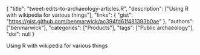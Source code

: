 {
  "title": "tweet-edits-to-archaeology-articles.R",
  "description": ["Using R with wikipedia for various things"],
  "links": {
    "gist": "https://gist.github.com/benmarwick/ac394fd61f481393b0ae"
  },
  "authors": ["benmarwick"],
  "categories": ["Products"],
  "tags": ["Public archaeology"],
  "doi": null
}

<!-- Generated by csv2md.R – do not edit by hand -->

Using R with wikipedia for various things